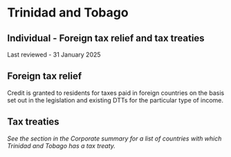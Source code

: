 # Trinidad and Tobago
## Individual - Foreign tax relief and tax treaties
Last reviewed - 31 January 2025
## Foreign tax relief
Credit is granted to residents for taxes paid in foreign countries on the basis set out in the legislation and existing DTTs for the particular type of income.
## Tax treaties
_See the section in the Corporate summary for a list of countries with which Trinidad and Tobago has a tax treaty._
